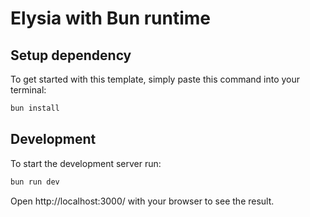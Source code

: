 # Elysia with Bun runtime

## Setup dependency
To get started with this template, simply paste this command into your terminal:
```bash
bun install
```

## Development
To start the development server run:
```bash
bun run dev
```

Open http://localhost:3000/ with your browser to see the result.